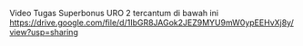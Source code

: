 Video Tugas Superbonus URO 2 tercantum di bawah ini
https://drive.google.com/file/d/1IbGR8JAGok2JEZ9MYU9mW0ypEEHvXj8y/view?usp=sharing 
